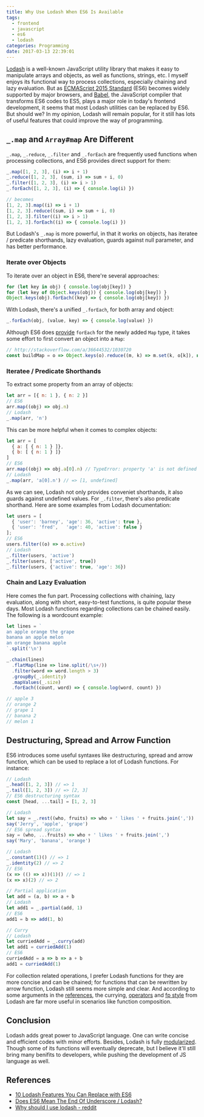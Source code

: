 ```yaml
---
title: Why Use Lodash When ES6 Is Available
tags:
  - frontend
  - javascript
  - es6
  - lodash
categories: Programming
date: 2017-03-13 22:39:01
---
```



[Lodash](https://lodash.com/) is a well-known JavaScript utility library that makes it easy to manipulate arrays and objects, as well as functions, strings, etc. I myself enjoys its functional way to process collections, especially chaining and lazy evaluation. But as [ECMAScript 2015 Standard][1] (ES6) becomes widely supported by major browsers, and [Babel](https://babeljs.io/), the JavaScript compiler that transforms ES6 codes to ES5, plays a major role in today's frontend development, it seems that most Lodash utilities can be replaced by ES6. But should we? In my opinion, Lodash will remain popular, for it still has lots of useful features that could improve the way of programming.

## `_.map` and `Array#map` Are Different

`_.map`, `_.reduce`, `_.filter` and `_.forEach` are frequently used functions when processing collections, and ES6 provides direct support for them:

```js
_.map([1, 2, 3], (i) => i + 1)
_.reduce([1, 2, 3], (sum, i) => sum + i, 0)
_.filter([1, 2, 3], (i) => i > 1)
_.forEach([1, 2, 3], (i) => { console.log(i) })

// becomes
[1, 2, 3].map((i) => i + 1)
[1, 2, 3].reduce((sum, i) => sum + i, 0)
[1, 2, 3].filter((i) => i > 1)
[1, 2, 3].forEach((i) => { console.log(i) })
```

But Lodash's `_.map` is more powerful, in that it works on objects, has iteratee / predicate shorthands, lazy evaluation, guards against null parameter, and has better performance.

<!-- more -->

### Iterate over Objects

To iterate over an object in ES6, there're several approaches:

```js
for (let key in obj) { console.log(obj[key]) }
for (let key of Object.keys(obj)) { console.log(obj[key]) }
Object.keys(obj).forEach((key) => { console.log(obj[key]) })
```

With Lodash, there's a unified `_.forEach`, for both array and object:

```js
_.forEach(obj, (value, key) => { console.log(value) })
```

Although ES6 does [provide][2] `forEach` for the newly added `Map` type, it takes some effort to first convert an object into a `Map`:

```js
// http://stackoverflow.com/a/36644532/1030720
const buildMap = o => Object.keys(o).reduce((m, k) => m.set(k, o[k]), new Map());
```

### Iteratee / Predicate Shorthands

To extract some property from an array of objects:

```js
let arr = [{ n: 1 }, { n: 2 }]
// ES6
arr.map((obj) => obj.n)
// Lodash
_.map(arr, 'n')
```

This can be more helpful when it comes to complex objects:

```js
let arr = [
  { a: [ { n: 1 } ]},
  { b: [ { n: 1 } ]}
]
// ES6
arr.map((obj) => obj.a[0].n) // TypeError: property 'a' is not defined in arr[1]
// Lodash
_.map(arr, 'a[0].n') // => [1, undefined]
```

As we can see, Lodash not only provides conveniet shorthands, it also guards against undefined values. For `_.filter`, there's also predicate shorthand. Here are some examples from Lodash documentation:

```js
let users = [
  { 'user': 'barney', 'age': 36, 'active': true },
  { 'user': 'fred',   'age': 40, 'active': false }
];
// ES6
users.filter((o) => o.active)
// Lodash
_.filter(users, 'active')
_.filter(users, ['active', true])
_.filter(users, {'active': true, 'age': 36})
```

### Chain and Lazy Evaluation

Here comes the fun part. Processing collections with chaining, lazy evaluation, along with short, easy-to-test functions, is quite popular these days. Most Lodash functions regarding collections can be chained easily. The following is a wordcount example:

```js
let lines = `
an apple orange the grape
banana an apple melon
an orange banana apple
`.split('\n')

_.chain(lines)
  .flatMap(line => line.split(/\s+/))
  .filter(word => word.length > 3)
  .groupBy(_.identity)
  .mapValues(_.size)
  .forEach((count, word) => { console.log(word, count) })

// apple 3
// orange 2
// grape 1
// banana 2
// melon 1
```

## Destructuring, Spread and Arrow Function

ES6 introduces some useful syntaxes like destructuring, spread and arrow function, which can be used to replace a lot of Lodash functions. For instance:

```js
// Lodash
_.head([1, 2, 3]) // => 1
_.tail([1, 2, 3]) // => [2, 3]
// ES6 destructuring syntax
const [head, ...tail] = [1, 2, 3]

// Lodash
let say = _.rest((who, fruits) => who + ' likes ' + fruits.join(','))
say('Jerry', 'apple', 'grape')
// ES6 spread syntax
say = (who, ...fruits) => who + ' likes ' + fruits.join(',')
say('Mary', 'banana', 'orange')

// Lodash
_.constant(1)() // => 1
_.identity(2) // => 2
// ES6
(x => (() => x))(1)() // => 1
(x => x)(2) // => 2

// Partial application
let add = (a, b) => a + b
// Lodash
let add1 = _.partial(add, 1)
// ES6
add1 = b => add(1, b)

// Curry
// Lodash
let curriedAdd = _.curry(add)
let add1 = curriedAdd(1)
// ES6
curriedAdd = a => b => a + b
add1 = curriedAdd(1)
```

For collection related operations, I prefer Lodash functions for they are more concise and can be chained; for functions that can be rewritten by arrow function, Lodash still seems more simple and clear. And according to some arguments in the [references](#References), the currying, [operators][3] and [fp style][4] from Lodash are far more useful in scenarios like function composition.

## Conclusion

Lodash adds great power to JavaScript language. One can write concise and efficient codes with minor efforts. Besides, Lodash is fully [modularized][5]. Though some of its functions will eventually deprecate, but I believe it'll still bring many benifits to developers, while pushing the development of JS language as well.

## References

* [10 Lodash Features You Can Replace with ES6](https://www.sitepoint.com/lodash-features-replace-es6/)
* [Does ES6 Mean The End Of Underscore / Lodash?](https://derickbailey.com/2016/09/12/does-es6-mean-the-end-of-underscore-lodash/)
* [Why should I use lodash - reddit](https://www.reddit.com/r/javascript/comments/41fq2s/why_should_i_use_lodash_or_rather_what_lodash/)

[1]: http://www.ecma-international.org/ecma-262/6.0/
[2]: https://developer.mozilla.org/en-US/docs/Web/JavaScript/Reference/Global_Objects/Map
[3]: https://lodash.com/docs/#add
[4]: https://github.com/lodash/lodash/wiki/FP-Guide
[5]: https://lodash.com/custom-builds
